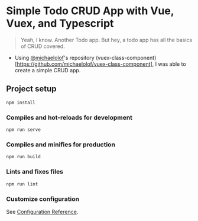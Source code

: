 # Simple Todo CRUD App with Vue, Vuex, and Typescript

> Yeah, I know. Another Todo app. But hey, a todo app has all the basics of CRUD covered.

* Using [@michaelolof](https://github.com/michaelolof)'s repository (vuex-class-component)[https://github.com/michaelolof/vuex-class-component], I was able to create a simple CRUD app.


## Project setup
```
npm install
```

### Compiles and hot-reloads for development
```
npm run serve
```

### Compiles and minifies for production
```
npm run build
```

### Lints and fixes files
```
npm run lint
```

### Customize configuration
See [Configuration Reference](https://cli.vuejs.org/config/).
